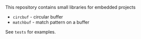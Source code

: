 This repository contains small libraries for embedded projects

- `circbuf` - circular buffer
- `matchbuf` - match pattern on a buffer

See `tests` for examples.

